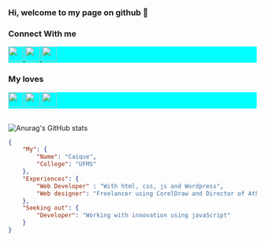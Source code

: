 ### Hi, welcome to my page on github 👋 ###

<!--
**CaiqueRamos/CaiqueRamos** is a ✨ _special_ ✨ repository because its `README.md` (this file) appears on your GitHub profile.
-->

### Connect With me ###

<div style="background-color: aqua;">
    <a href="https://www.linkedin.com/in/caique-ramos-601782176/">
        <img src="https://cdn.jsdelivr.net/gh/devicons/devicon/icons/linkedin/linkedin-original.svg" alt="" height="30px">
    </a>
    <a href="https://www.instagram.com/caiquee_ramos/">
        <img src="https://image.flaticon.com/icons/png/512/2111/2111463.png" alt="" height="30px">
    </a>
    <a href=" https://wa.me/67993460870">
        <img src="https://logodownload.org/wp-content/uploads/2015/04/whatsapp-logo-1.png" alt="" height="30px">
    </a>
</div>

### My loves ###

<div style="background-color: aqua; color: azure;">
    <img src="https://cdn.jsdelivr.net/gh/devicons/devicon/icons/react/react-original.svg" alt="" height="30px">
    <img src="https://cdn.jsdelivr.net/gh/devicons/devicon/icons/nodejs/nodejs-original.svg" alt="" height="30px">
    <img src="https://cdn.jsdelivr.net/gh/devicons/devicon/icons/javascript/javascript-plain.svg" alt="" height="30px">
</div>

<br/>

![Anurag's GitHub stats](https://github-readme-stats.vercel.app/api?username=CaiqueRamos&show_icons=true&theme=radical)

```json
{
    "My": {
        "Name": "Caique",
        "College": "UFMS"
    },
    "Experiences": {
        "Web Developer" : "With html, css, js and Wordpress",
        "Web designer": "Freelancer using CorelDraw and Director of Athletic Computing at ufms"
    },
    "Seeking out": {
        "Developer": "Working with innovation using javaScript"
    }
}
```

